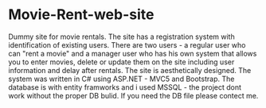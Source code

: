 # Movie-Rent-web-site

Dummy site for movie rentals. The site has a registration system with identification of existing users.
There are two users - a regular user who can "rent a movie" and a manager user who has his own system that allows you to enter movies, 
delete or update them on the site including user information and delay after rentals. The site is aesthetically designed.
The system was written in C# using ASP.NET - MVC5 and Bootstrap. 
The database is with entity framworks and i used MSSQL - the project dont work without the proper DB bulid. 
If you need the DB file please contect me.
